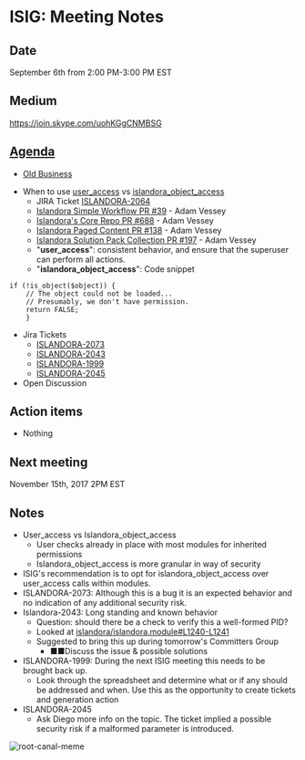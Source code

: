 # ISIG: Meeting Notes

## Date

September 6th from 2:00 PM-3:00 PM EST

## Medium

https://join.skype.com/uohKGgCNMBSG<br/>

## [Agenda](https://docs.google.com/document/d/1XVO_zRI7YyP7NRWenuc1pGhgLTIZRnOWaDGguAHRiTY)

* [Old Business](2017-09-06.md)
- When to use [user_access](https://api.drupal.org/api/drupal/modules!user!user.module/function/user_access/7.x) vs [islandora_object_access](https://github.com/Islandora/islandora/blob/4f3aefd5ecf222173ce0a66bbc22767aabe9597c/islandora.module#L1659)
  - JIRA Ticket [ISLANDORA-2064](https://jira.duraspace.org/browse/ISLANDORA-2064)
  - [Islandora Simple Workflow PR #39](https://github.com/Islandora/islandora_simple_workflow/pull/39/files) - Adam Vessey
  - [Islandora&#39;s Core Repo PR #688](https://github.com/Islandora/islandora/pull/688/files) - Adam Vessey
  - [Islandora Paged Content PR #138](https://github.com/Islandora/islandora_paged_content/pull/138/files) - Adam Vessey
  - [Islandora Solution Pack Collection PR #197](https://github.com/Islandora/islandora_solution_pack_collection/pull/197/files) - Adam Vessey
  - "**user_access**": consistent behavior, and ensure that the superuser can perform all actions.
  - "**islandora_object_access**": Code snippet

```terminal 
if (!is_object($object)) {
    // The object could not be loaded...
    // Presumably, we don't have permission.
    return FALSE;
    }
```

- Jira Tickets
  - [ISLANDORA-2073](https://jira.duraspace.org/browse/ISLANDORA-2073)
  - [ISLANDORA-2043](https://jira.duraspace.org/browse/ISLANDORA-2043)
  - [ISLANDORA-1999](https://jira.duraspace.org/browse/ISLANDORA-1999)
  - [ISLANDORA-2045](https://jira.duraspace.org/browse/ISLANDORA-2045)
- Open Discussion

## Action items
* Nothing

## Next meeting
November 15th, 2017 2PM EST

## Notes
- User\_access vs Islandora\_object\_access
  - User checks already in place with most modules for inherited permissions
  - Islandora\_object\_access is more granular in way of security
- ISIG&#39;s recommendation is to opt for islandora\_object\_access over user\_access calls within modules.
- ISLANDORA-2073: Although this is a bug it is an expected behavior and no indication of any additional security risk.
- Islandora-2043: Long standing and known behavior
  - Question: should there be a check to verify this a well-formed PID?
  - Looked at [islandora/islandora.module#L1240-L1241](https://github.com/Islandora/islandora/blob/7.x/islandora.module#L1240-L1241)
  - Suggested to bring this up during tomorrow&#39;s Committers Group
    - ■■Discuss the issue &amp; possible solutions
- ISLANDORA-1999: During the next ISIG meeting this needs to be brought back up.
  - Look through the spreadsheet and determine what or if any should be addressed and when. Use this as the opportunity to create tickets and generation action
- ISLANDORA-2045
  - Ask Diego more info on the topic. The ticket implied a possible security risk if a malformed parameter is introduced.

![root-canal-meme](https://user-images.githubusercontent.com/2738244/30163437-fb912e76-93a6-11e7-84f8-144f618a96cb.jpg)
